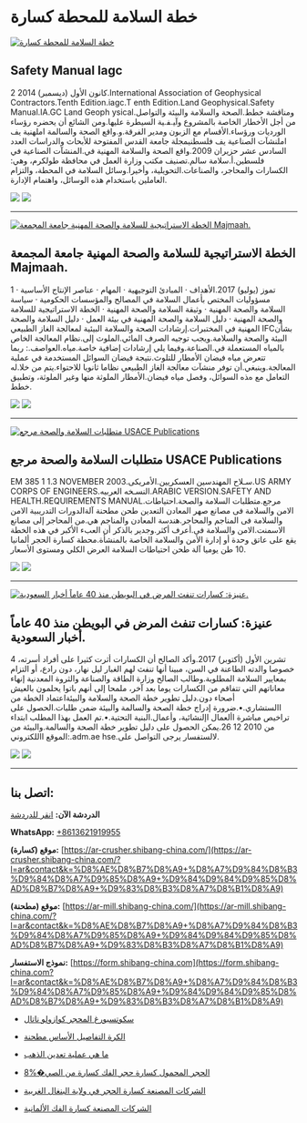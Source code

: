 # خطة السلامة للمحطة كسارة

<a href="https://swt.shibang-china.com/?l=ar&img&k=%D8%AE%D8%B7%D8%A9+%D8%A7%D9%84%D8%B3%D9%84%D8%A7%D9%85%D8%A9+%D9%84%D9%84%D9%85%D8%AD%D8%B7%D8%A9+%D9%83%D8%B3%D8%A7%D8%B1%D8%A9" target="_blank">![خطة السلامة للمحطة كسارة](http://static.shibang-china.com/all-800x300/613.jpg)</a>

## Safety Manual Iagc
2 كانون الأول (ديسمبر) 2014.International Association of Geophysical Contractors.Tenth Edition.iagc.T enth Edition.Land Geophysical.Safety Manual.IA.GC Land Geoph ysical.وﻣﻨﺎﻗﺸﺔ ﺧﻄﻂ.اﻟﺼﺤﺔ واﻟﺴﻼﻣﺔ واﻟﺒﻴﺌﺔ واﻟﺘﻮاﺻﻞ ﻣﻦ أﺟﻞ اﻷﺧﻄﺎر اﻟﺨﺎﺻﺔ ﺑﺎﻟﻤﺸﺮوع وآﻴ.ﻔ.ﻴﺔ اﻟﺴﻴﻄﺮة ﻋﻠﻴﻬﺎ.وﻣﻦ اﻟﺸﺎﺋﻊ أن ﻳﺤﻀﺮﻩ رؤﺳﺎء اﻟﻮردﻳﺎت ورؤﺳﺎء.اﻷﻗﺴﺎم ﻣﻊ اﻟﺰﺑﻮن وﻣﺪﻳﺮ اﻟﻔﺮﻗﺔ.و.واقع الصحة والسالمة املهنية يف املنشآت الصناعية يف فلسطنيمجلة جامعة القدس المفتوحة للأبحاث والدراسات العدد السادس عشر حزيران 2009.واقع الصحة والسلامة المهنية في.المنشآت الصناعية في فلسطين.أ.سلامة سالم.تصنيف مكتب وزارة العمل في محافظة طولكرم، وهي: الكسارات والمحاجر، والصناعات.التحويلية، وأخيرا.وسائل السلامة في المحطة، والتزام العاملين باستخدام هذه الوسائل، واهتمام الإدارة.


<a href="https://whatsapp.shibangsoft.com/WhatsApp.php" target="_blank" title="WhatsApp">![](http://static.shibang-china.com/icon/whatsapp.png)</a> <a href="https://swt.shibang-china.com/?l=ar&icon&k=%D8%AE%D8%B7%D8%A9+%D8%A7%D9%84%D8%B3%D9%84%D8%A7%D9%85%D8%A9+%D9%84%D9%84%D9%85%D8%AD%D8%B7%D8%A9+%D9%83%D8%B3%D8%A7%D8%B1%D8%A9" target="_blank">![](http://static.shibang-china.com/icon/chat-ar.png)</a>

---

<a href="https://swt.shibang-china.com/?l=ar&img&k=%D8%AE%D8%B7%D8%A9+%D8%A7%D9%84%D8%B3%D9%84%D8%A7%D9%85%D8%A9+%D9%84%D9%84%D9%85%D8%AD%D8%B7%D8%A9+%D9%83%D8%B3%D8%A7%D8%B1%D8%A9" target="_blank">![الخطة الاستراتيجية للسلامة والصحة المهنية جامعة المجمعة Majmaah.](http://static.shibang-china.com/all-800x300/1148.jpg)</a>

## الخطة الاستراتيجية للسلامة والصحة المهنية جامعة المجمعة Majmaah.
1 تموز (يوليو) 2017.الأهداف &middot; المبادئ التوجيهية &middot; المهام &middot; عناصر الإنتاج الأساسية &middot; مسؤوليات المختص بأعمال السلامة في المصالح والمؤسسات الحكومية &middot; سياسة السلامة والصحة المهنية &middot; وثيقة السلامة والصحة المهنية &middot; الخطة الاستراتيجية للسلامة والصحة المهنية &middot; دليل السلامة والصحة المهنية في بيئة العمل &middot; دليل السلامة والصحة المهنية في المختبرات.إرشادات الصحة والسلامة البيئية لمعالجة الغاز الطبيعي IFCﺑﺸﺄن اﻟﺒﻴﺌﺔ واﻟﺼﺤﺔ واﻟﺴﻼﻣﺔ.وﻳﺠﺐ ﺗﻮﺟﻴﻪ اﻟﺼﺮف اﻟﻤﺎﺋﻲ.اﻟﻤﻠﻮث إﻟﻰ.ﻧﻈﺎم اﻟﻤﻌﺎﻟﺠﺔ اﻟﺨﺎص ﺑﺎﻟﻤﻴﺎﻩ اﻟﻤﺴﺘﻌﻤﻠﺔ ﻓﻲ.اﻟﺼﻨﺎﻋﺔ.وﻓﻴﻤﺎ ﻳﻠﻲ إرﺷﺎدات إﺿﺎﻓﻴﺔ ﺧﺎﺻﺔ.ﻣﻴﺎﻩ.اﻟﻌﻮاﺻﻒ.: رﺑﻤﺎ ﺗﺘﻌﺮض ﻣﻴﺎﻩ ﻓﻴﻀﺎن اﻷﻣﻄﺎر ﻟﻠﺘﻠﻮث.ﻧﺘﻴﺠﺔ ﻓﻴﻀﺎن اﻟﺴﻮاﺋﻞ اﻟﻤﺴﺘﺨﺪﻣﺔ ﻓﻲ ﻋﻤﻠﻴﺔ اﻟﻤﻌﺎﻟﺠﺔ.وﻳﻨﺒﻐﻲ.أن ﺗﻮﻓﺮ ﻣﻨﺸﺂت ﻣﻌﺎﻟﺠﺔ اﻟﻐﺎز اﻟﻄﺒﻴﻌﻲ ﻧﻈﺎﻣﺎ ﺛﺎﻧﻮﻳﺎ ﻟﻼﺣﺘﻮاء.ﻳﺘﻢ ﻣﻦ ﺧﻼ.ﻟﻪ اﻟﺘﻌﺎﻣﻞ ﻣﻊ هﺬﻩ اﻟﺴﻮاﺋﻞ، وﻓﺼﻞ ﻣﻴﺎﻩ ﻓﻴﻀﺎن.اﻷﻣﻄﺎر اﻟﻤﻠﻮﺛﺔ ﻣﻨﻬﺎ وﻏﻴﺮ اﻟﻤﻠﻮﺛﺔ، وﺗﻄﺒﻴﻖ ﺧﻄﻂ.


<a href="https://whatsapp.shibangsoft.com/WhatsApp.php" target="_blank" title="WhatsApp">![](http://static.shibang-china.com/icon/whatsapp.png)</a> <a href="https://swt.shibang-china.com/?l=ar&icon&k=%D8%AE%D8%B7%D8%A9+%D8%A7%D9%84%D8%B3%D9%84%D8%A7%D9%85%D8%A9+%D9%84%D9%84%D9%85%D8%AD%D8%B7%D8%A9+%D9%83%D8%B3%D8%A7%D8%B1%D8%A9" target="_blank">![](http://static.shibang-china.com/icon/chat-ar.png)</a>

---

<a href="https://swt.shibang-china.com/?l=ar&img&k=%D8%AE%D8%B7%D8%A9+%D8%A7%D9%84%D8%B3%D9%84%D8%A7%D9%85%D8%A9+%D9%84%D9%84%D9%85%D8%AD%D8%B7%D8%A9+%D9%83%D8%B3%D8%A7%D8%B1%D8%A9" target="_blank">![ﻣﺘﻄﻠﺒﺎت اﻟﺴﻼﻣﺔ واﻟﺼﺤﺔ ﻣﺮﺟﻊ USACE Publications](http://static.shibang-china.com/all-800x300/698.jpg)</a>

## ﻣﺘﻄﻠﺒﺎت اﻟﺴﻼﻣﺔ واﻟﺼﺤﺔ ﻣﺮﺟﻊ USACE Publications
EM 385 1 1.3 NOVEMBER 2003.ﺳـﻼح اﻟﻤﻬﻨﺪﺳﻴﻦ اﻟﻌﺴﻜﺮﻳﻴﻦ.اﻷﻣﺮﻳﻜﻰ.US ARMY CORPS OF ENGINEERS.اﻟﻨﺴـﺨﻪ اﻟﻌﺮﺑﻴﻪ.ARABIC VERSION.SAFETY AND HEALTH.REQUIREMENTS MANUAL.ﻣﺮﺟﻊ.ﻣﺘﻄﻠﺒﺎت اﻟﺴﻼﻣﺔ واﻟﺼﺤﺔ.احتياطات الامن والسلامة فى مصانع صهر المعادن التعدين طحن مطحنة آلةالدورات التدريبية الامن والسلامة فى المناجم والمحاجر.هندسة المعادن والمناجم هي.من المحاجر إلى مصانع الاسمنت.الامن والسلامة فى.أعرف أكثر.وجدير بالذكر أن العبء الأكبر في هذه الخطة يقع على عاتق وحدة أو إدارة الأمن والسلامة الخاصة بالمنشأة.محطة كسارة الحجر ألمانيا 10 طن يوميا آلة طحن احتياطات السلامة العرض الكلي ومستوى الأسعار.


<a href="https://whatsapp.shibangsoft.com/WhatsApp.php" target="_blank" title="WhatsApp">![](http://static.shibang-china.com/icon/whatsapp.png)</a> <a href="https://swt.shibang-china.com/?l=ar&icon&k=%D8%AE%D8%B7%D8%A9+%D8%A7%D9%84%D8%B3%D9%84%D8%A7%D9%85%D8%A9+%D9%84%D9%84%D9%85%D8%AD%D8%B7%D8%A9+%D9%83%D8%B3%D8%A7%D8%B1%D8%A9" target="_blank">![](http://static.shibang-china.com/icon/chat-ar.png)</a>

---

<a href="https://swt.shibang-china.com/?l=ar&img&k=%D8%AE%D8%B7%D8%A9+%D8%A7%D9%84%D8%B3%D9%84%D8%A7%D9%85%D8%A9+%D9%84%D9%84%D9%85%D8%AD%D8%B7%D8%A9+%D9%83%D8%B3%D8%A7%D8%B1%D8%A9" target="_blank">![عنيزة: كسارات تنفث المرض في البويطن منذ 40 عاماً أخبار السعودية.](http://static.shibang-china.com/all-800x300/1104.jpg)</a>

## عنيزة: كسارات تنفث المرض في البويطن منذ 40 عاماً أخبار السعودية.
4 تشرين الأول (أكتوبر) 2017.وأكد الصالح أن الكسارات أثرت كثيرا على أفراد أسرته، خصوصا والدته الطاعنة في السن، مبينا أنها تنفث لهم الغبار ليل نهار، دون رادع، أو التزام بمعايير السلامة المطلوبة.وطالب الصالح وزارة الطاقة والصناعة والثروة المعدنية إنهاء معاناتهم التي تتفاقم من الكسارات يوما بعد آخر، ملمحا إلى أنهم باتوا يحلمون بالعيش أصحاء دون.دليل تطوير خطة الصحة والسلامة والبيئةاعتماد الخطة من االستشاري.•.ضرورة إدراج خطة الصحة والسالمة والبيئة ضمن طلبات.الحصول على تراخيص مباشرة األعمال اإلنشائية، وأعمال.البنية التحتية.•.تم العمل بهذا المطلب ابتداء من 2010 12 26.يمكن الحصول على دليل تطوير خطة الصحة والسالمة.والبيئة من الموقع االلكتروني:.adm.ae hse.لالستفسار يرجى التواصل على.


<a href="https://whatsapp.shibangsoft.com/WhatsApp.php" target="_blank" title="WhatsApp">![](http://static.shibang-china.com/icon/whatsapp.png)</a> <a href="https://swt.shibang-china.com/?l=ar&icon&k=%D8%AE%D8%B7%D8%A9+%D8%A7%D9%84%D8%B3%D9%84%D8%A7%D9%85%D8%A9+%D9%84%D9%84%D9%85%D8%AD%D8%B7%D8%A9+%D9%83%D8%B3%D8%A7%D8%B1%D8%A9" target="_blank">![](http://static.shibang-china.com/icon/chat-ar.png)</a>

---
## اتصل بنا:

**الدردشة الآن:** [انقر للدردشة](https://swt.shibang-china.com?l=ar&contact&k=%D8%AE%D8%B7%D8%A9+%D8%A7%D9%84%D8%B3%D9%84%D8%A7%D9%85%D8%A9+%D9%84%D9%84%D9%85%D8%AD%D8%B7%D8%A9+%D9%83%D8%B3%D8%A7%D8%B1%D8%A9)

**WhatsApp:**  [+8613621919955](https://whatsapp.shibangsoft.com/WhatsApp.php)

**موقع (كسارة):** [https://ar-crusher.shibang-china.com/](https://ar-crusher.shibang-china.com/?l=ar&contact&k=%D8%AE%D8%B7%D8%A9+%D8%A7%D9%84%D8%B3%D9%84%D8%A7%D9%85%D8%A9+%D9%84%D9%84%D9%85%D8%AD%D8%B7%D8%A9+%D9%83%D8%B3%D8%A7%D8%B1%D8%A9)

**موقع (مطحنة):** [https://ar-mill.shibang-china.com/](https://ar-mill.shibang-china.com/?l=ar&contact&k=%D8%AE%D8%B7%D8%A9+%D8%A7%D9%84%D8%B3%D9%84%D8%A7%D9%85%D8%A9+%D9%84%D9%84%D9%85%D8%AD%D8%B7%D8%A9+%D9%83%D8%B3%D8%A7%D8%B1%D8%A9)

**نموذج الاستفسار:** [https://form.shibang-china.com](https://form.shibang-china.com?l=ar&contact&k=%D8%AE%D8%B7%D8%A9+%D8%A7%D9%84%D8%B3%D9%84%D8%A7%D9%85%D8%A9+%D9%84%D9%84%D9%85%D8%AD%D8%B7%D8%A9+%D9%83%D8%B3%D8%A7%D8%B1%D8%A9)

* [سكوتسبورغ المحجر كوازولو ناتال](../28/%D8%B3%D9%83%D9%88%D8%AA%D8%B3%D8%A8%D9%88%D8%B1%D8%BA%20%D8%A7%D9%84%D9%85%D8%AD%D8%AC%D8%B1%20%D9%83%D9%88%D8%A7%D8%B2%D9%88%D9%84%D9%88%20%D9%86%D8%A7%D8%AA%D8%A7%D9%84.md)

* [الكرة التفاصيل الأساس مطحنة](../30/%D8%A7%D9%84%D9%83%D8%B1%D8%A9%20%D8%A7%D9%84%D8%AA%D9%81%D8%A7%D8%B5%D9%8A%D9%84%20%D8%A7%D9%84%D8%A3%D8%B3%D8%A7%D8%B3%20%D9%85%D8%B7%D8%AD%D9%86%D8%A9.md)

* [ما هي عملية تعدين الذهب](../27/%D9%85%D8%A7%20%D9%87%D9%8A%20%D8%B9%D9%85%D9%84%D9%8A%D8%A9%20%D8%AA%D8%B9%D8%AF%D9%8A%D9%86%20%D8%A7%D9%84%D8%B0%D9%87%D8%A8.md)

* [الحجر المحمول كسارة حجر الفك كسارة من الصي�%8](../26/%D8%A7%D9%84%D8%AD%D8%AC%D8%B1%20%D8%A7%D9%84%D9%85%D8%AD%D9%85%D9%88%D9%84%20%D9%83%D8%B3%D8%A7%D8%B1%D8%A9%20%D8%AD%D8%AC%D8%B1%20%D8%A7%D9%84%D9%81%D9%83%20%D9%83%D8%B3%D8%A7%D8%B1%D8%A9%20%D9%85%D9%86%20%D8%A7%D9%84%D8%B5%D9%8A%EF%BF%BD%258.md)

* [الشركات المصنعة كسارة الحجر في ولاية البنغال الغربية](../30/%D8%A7%D9%84%D8%B4%D8%B1%D9%83%D8%A7%D8%AA%20%D8%A7%D9%84%D9%85%D8%B5%D9%86%D8%B9%D8%A9%20%D9%83%D8%B3%D8%A7%D8%B1%D8%A9%20%D8%A7%D9%84%D8%AD%D8%AC%D8%B1%20%D9%81%D9%8A%20%D9%88%D9%84%D8%A7%D9%8A%D8%A9%20%D8%A7%D9%84%D8%A8%D9%86%D8%BA%D8%A7%D9%84%20%D8%A7%D9%84%D8%BA%D8%B1%D8%A8%D9%8A%D8%A9.md)

* [الشركات المصنعة كسارة الفك الألمانية](../29/%D8%A7%D9%84%D8%B4%D8%B1%D9%83%D8%A7%D8%AA%20%D8%A7%D9%84%D9%85%D8%B5%D9%86%D8%B9%D8%A9%20%D9%83%D8%B3%D8%A7%D8%B1%D8%A9%20%D8%A7%D9%84%D9%81%D9%83%20%D8%A7%D9%84%D8%A3%D9%84%D9%85%D8%A7%D9%86%D9%8A%D8%A9.md)